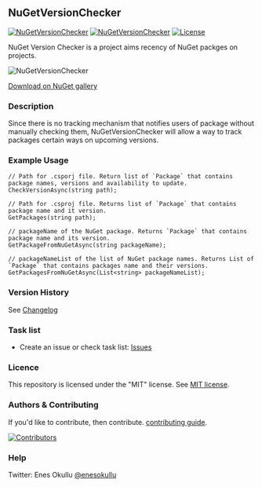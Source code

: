 ## NuGetVersionChecker
[![NuGetVersionChecker](https://img.shields.io/nuget/v/NuGetVersionChecker.svg)](https://www.nuget.org/packages/NuGetVersionChecker/) [![NuGetVersionChecker](https://img.shields.io/nuget/dt/NuGetVersionChecker.svg)](https://www.nuget.org/packages/NuGetVersionChecker/) [![License](https://img.shields.io/github/license/meokullu/NuGetVersionChecker.svg)](https://github.com/meokullu/NuGetVersionChecker/blob/master/LICENSE)

NuGet Version Checker is a project aims recency of NuGet packges on projects.

![NuGetVersionChecker](https://github.com/meokullu/NuGetVersionChecker/assets/4971757/2bb4e390-009e-442b-b91a-8f067f2757fc)

[Download on NuGet gallery](https://www.nuget.org/packages/NuGetVersionChecker/)
### Description
Since there is no tracking mechanism that notifies users of package without manually checking them, NuGetVersionChecker will allow a way to track packages certain ways on upcoming versions.

### Example Usage

```
// Path for .csporj file. Return list of `Package` that contains package names, versions and availability to update.
CheckVersionAsync(string path);
```

```
// Path for .csproj file. Returns list of `Package` that contains package name and it version.
GetPackages(string path);
```

```
// packageName of the NuGet package. Returns `Package` that contains package name and its version.
GetPackageFromNuGetAsync(string packageName);
```

```
// packageNameList of the list of NuGet package names. Returns List of `Package` that contains packages name and their versions.
GetPackagesFromNuGetAsync(List<string> packageNameList);
```

### Version History
See [Changelog](https://github.com/meokullu/NuGetVersionChecker/blob/master/CHANGELOG.md)
  
### Task list
* Create an issue or check task list: [Issues](https://github.com/meokullu/NuGetVersionChecker/issues)

### Licence
This repository is licensed under the "MIT" license. See [MIT license](https://github.com/meokullu/NuGetVersionChecker/blob/master/LICENSE).

### Authors & Contributing
If you'd like to contribute, then contribute. [contributing guide](https://github.com/meokullu/NuGetVersionChecker/blob/master/CONTRIBUTING.md).

[![Contributors](https://contrib.rocks/image?repo=meokullu/NuGetVersionChecker)](https://github.com/meokullu/NuGetVersionChecker/graphs/contributors)

### Help
Twitter: Enes Okullu [@enesokullu](https://twitter.com/EnesOkullu)
